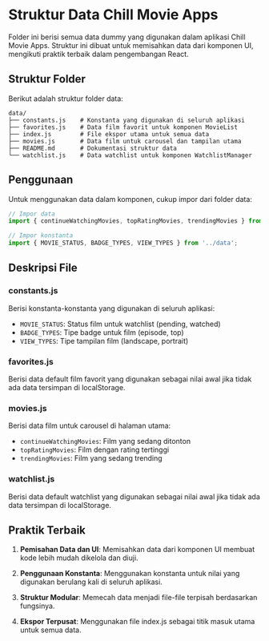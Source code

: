 # Struktur Data Chill Movie Apps

Folder ini berisi semua data dummy yang digunakan dalam aplikasi Chill Movie Apps. Struktur ini dibuat untuk memisahkan data dari komponen UI, mengikuti praktik terbaik dalam pengembangan React.

## Struktur Folder

Berikut adalah struktur folder data:

```
data/
├── constants.js    # Konstanta yang digunakan di seluruh aplikasi
├── favorites.js    # Data film favorit untuk komponen MovieList
├── index.js        # File ekspor utama untuk semua data
├── movies.js       # Data film untuk carousel dan tampilan utama
├── README.md       # Dokumentasi struktur data
└── watchlist.js    # Data watchlist untuk komponen WatchlistManager
```

## Penggunaan

Untuk menggunakan data dalam komponen, cukup impor dari folder data:

```jsx
// Impor data
import { continueWatchingMovies, topRatingMovies, trendingMovies } from '../data';

// Impor konstanta
import { MOVIE_STATUS, BADGE_TYPES, VIEW_TYPES } from '../data';
```

## Deskripsi File

### constants.js

Berisi konstanta-konstanta yang digunakan di seluruh aplikasi:

- `MOVIE_STATUS`: Status film untuk watchlist (pending, watched)
- `BADGE_TYPES`: Tipe badge untuk film (episode, top)
- `VIEW_TYPES`: Tipe tampilan film (landscape, portrait)

### favorites.js

Berisi data default film favorit yang digunakan sebagai nilai awal jika tidak ada data tersimpan di localStorage.

### movies.js

Berisi data film untuk carousel di halaman utama:

- `continueWatchingMovies`: Film yang sedang ditonton
- `topRatingMovies`: Film dengan rating tertinggi
- `trendingMovies`: Film yang sedang trending

### watchlist.js

Berisi data default watchlist yang digunakan sebagai nilai awal jika tidak ada data tersimpan di localStorage.

## Praktik Terbaik

1. **Pemisahan Data dan UI**: Memisahkan data dari komponen UI membuat kode lebih mudah dikelola dan diuji.

2. **Penggunaan Konstanta**: Menggunakan konstanta untuk nilai yang digunakan berulang kali di seluruh aplikasi.

3. **Struktur Modular**: Memecah data menjadi file-file terpisah berdasarkan fungsinya.

4. **Ekspor Terpusat**: Menggunakan file index.js sebagai titik masuk utama untuk semua data.